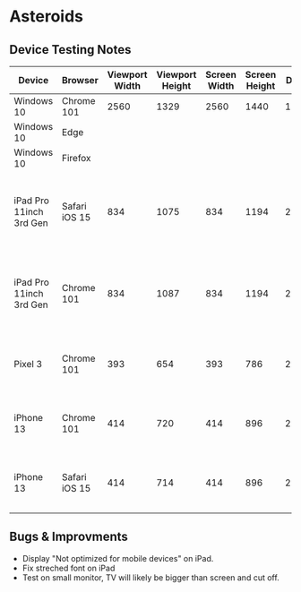 # Asteroids 
## Device Testing Notes

| Device                  | Browser       | Viewport Width | Viewport Height | Screen Width | Screen Height | DPR  | Default View | Alt View                         | Notes                                                |
|-------------------------|---------------|----------------|-----------------|--------------|---------------|------|--------------|----------------------------------|------------------------------------------------------|
| Windows 10              | Chrome 101    | 2560           | 1329            | 2560         | 1440          | 1.00 | 5/1/2022     | null                             |                                                      |
| Windows 10              | Edge          |                |                 |              |               |      |              |                                  |                                                      |
| Windows 10              | Firefox       |                |                 |              |               |      |              |                                  |                                                      |
| iPad Pro 11inch 3rd Gen | Safari iOS 15 | 834            | 1075            | 834          | 1194          | 2.00 | 5/1/2022     | 5/1/2022                         | No notice of not supported on mobile, font stretched |
| iPad Pro 11inch 3rd Gen | Chrome 101    | 834            | 1087            | 834          | 1194          | 2.00 | 5/1/2022     | TV bigger than screen vertically | No notice of not supported on mobile, font stretched |
| Pixel 3                 | Chrome 101    | 393            | 654             | 393          | 786           | 2.75 | 5/1/2022     | TV bigger than screen vertically |                                                      |
| iPhone 13               | Chrome 101    | 414            | 720             | 414          | 896           | 2.00 | 5/1/2022     | TV bigger than screen vertically |                                                      |
| iPhone 13               | Safari iOS 15 | 414            | 714             | 414          | 896           | 2.00 | 5/1/2022     | TV bigger than screen vertically |                                                      |


## Bugs & Improvments

- Display "Not optimized for mobile devices" on iPad.
- Fix streched font on iPad
- Test on small monitor, TV will likely be bigger than screen and cut off.
